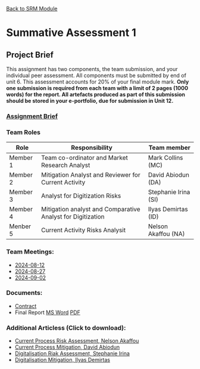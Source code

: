 [Back to SRM Module](../)
# Summative Assessment 1

## Project Brief
This assignment has two components, the team submission, and your individual peer assessment. All components must be submitted by end of unit 6. This assessment accounts for 20% of your final module mark. **Only one submission is required from each team with a limit of 2 pages (1000 words) for the report. All artefacts produced as part of this submission should be stored in your e-portfolio, due for submission in Unit 12.**  

### [Assignment Brief](Brief.md)

### Team Roles
| Role             | Responsibility                                              | Team member |    
| ---------------- | ----------------------------------------------------------- | ----------- | 
|Member 1| Team co-ordinator and Market Research Analyst| Mark Collins (MC)|   
|Member 2| Mitigation Analyst and Reviewer for Current Activity| David Abiodun (DA)|   
|Member 3| Analyst for Digitization Risks| Stephanie Irina (SI)| 
|Member 4| Mitigation analyst and Comparative Analyst for Digitization| Ilyas Demirtas (ID)|
|Menber 5| Current Activity Risks Analysit| Nelson Akaffou (NA)|

### Team Meetings:
- [2024-08-12](Meetings/2024-08-12.md)
- [2024-08-27](Meetings/2024-08-27.md)
- [2024-09-02](Meetings/2024-09-02.md)

### Documents:
- [Contract](Team1_Contract.md)
- Final Report [MS Word](./PamperedPetsReport_FINAL.docx) [PDF](./PamperedPetsReport_FINAL.pdf)

### Additional Articless (Click to download):
- [Current Process Risk Assessment, Nelson Akaffou](./RiskAssessmentforCurrentBusiness.docx)
- [Current Process Mitigation, David Abiodun](./MitigationAnalysisReport.docx)
- [Digitalisation Riak Assessment, Stephanie Irina](./RiskAssessmentforDigitalprocessReport.docxx)
- [Digitalisation Mitigation, Ilyas Demirtas](./MitigationStrategiesforIdentifiedRisks.docx)
